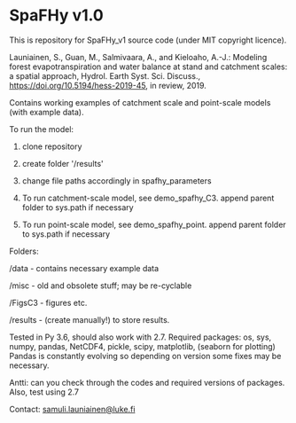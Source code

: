 # SpaFHy v1.0

This is repository for SpaFHy_v1 source code (under MIT copyright licence).

Launiainen, S., Guan, M., Salmivaara, A., and Kieloaho, A.-J.: Modeling forest evapotranspiration and water balance at stand and catchment scales: a spatial approach, Hydrol. Earth Syst. Sci. Discuss., https://doi.org/10.5194/hess-2019-45, in review, 2019.

Contains working examples of catchment scale and point-scale models (with example data).

To run the model:

1) clone repository
2) create folder '/results'
3) change file paths accordingly in spafhy_parameters

4) To run catchment-scale model, see demo_spafhy_C3. append parent folder to sys.path if necessary
5) To run point-scale model, see demo_spafhy_point. append parent folder to sys.path if necessary

Folders:

/data - contains necessary example data

/misc - old and obsolete stuff; may be re-cyclable

/FigsC3 - figures etc.

/results - (create manually!) to store results.

Tested in Py 3.6, should also work with 2.7.
Required packages: os, sys, numpy, pandas, NetCDF4, pickle, scipy, matplotlib, (seaborn for plotting)
Pandas is constantly evolving so depending on version some fixes may be necessary.

Antti: can you check through the codes and required versions of packages. Also, test using 2.7

Contact: samuli.launiainen@luke.fi
